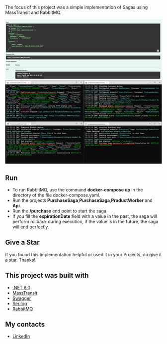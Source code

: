 The focus of this project was a simple implementation of Sagas using MassTransit and RabbitMQ.

![#](https://github.com/HenrySaldanha/AspNet.MassTransit.Sagas/blob/main/Images/api.png?raw=true)
![#](https://github.com/HenrySaldanha/AspNet.MassTransit.Sagas/blob/main/Images/Microsservices.png?raw=true)

## Run

* To run RabbitMQ, use the command **docker-compose up** in the directory of the file docker-compose.yaml.
* Run the projects **PurchaseSaga**,**PurchaseSaga**,**ProductWorker** and **Api**. 
* Run the **/purchase** end point to start the saga
* If you fill the **expirationDate** field with a value in the past, the saga will perform rollback during execution, if the value is in the future, the saga will end perfectly.

## Give a Star 
If you found this Implementation helpful or used it in your Projects, do give it a star. Thanks!

## This project was built with
* [.NET 6.0](https://dotnet.microsoft.com/en-us/download/dotnet/6.0)
* [MassTransit](https://masstransit-project.com/)
* [Swagger](https://swagger.io/)
* [Serilog](https://serilog.net/)
* [RabbitMQ](https://www.rabbitmq.com/)

## My contacts
* [LinkedIn](https://www.linkedin.com/in/henry-saldanha-3b930b98/)